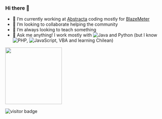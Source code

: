 ### Hi there 👋

- 🔭 I’m currently working at [Abstracta](https://github.com/abstracta) coding mostly for [BlazeMeter](https://github.com/Blazemeter/)
- 👯 I’m looking to collaborate helping the community
- 🤔 I’m always looking to teach something 
- 💬 Ask me anything! I work mostly with ![Java](https://img.shields.io/badge/-Java-000?&logo=Java&logoColor=007396) and Python (but I know ![PHP](https://img.shields.io/badge/-PHP-000?&logo=Php), ![JavaScript](https://img.shields.io/badge/-JavaScript-000?&logo=JavaScript), VBA and learning Chilean)

<img height="180em" src="https://github-readme-stats.vercel.app/api?username=RicardoPoleo&show_icons=true&hide_border=true&&count_private=true&include_all_commits=true" />

![visitor badge](https://visitor-badge.glitch.me/badge?page_id=ricardopoleo.visitor-badge)
